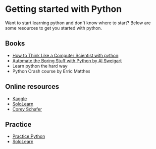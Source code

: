# Getting started with Python 
  Want to start learning python and don't know where to start? Below are some resources to get you started with python.

## Books 
 - [How to Think Like a Computer Scientist with python](https://runestone.academy/runestone/books/published/thinkcspy/index.html)
 - [Automate the Boring Stuff with Python by Al Sweigart](https://automatetheboringstuff.com)
 - Learn python the hard way
 - Python Crash course by Erric Matthes

## Online resources 
 - [Kaggle](https://www.kaggle.com/learn/overview)
 - [SoloLearn](https://www.sololearn.com/Course/Python/)
 - [Corey Schafer](https://www.youtube.com/user/schafer5) 
## Practice 
 - [Practice Python](http://www.practicepython.org/)
 - [SoloLearn](https://www.sololearn.com)
 
